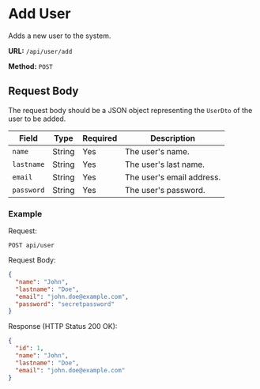 # Add User

Adds a new user to the system.

**URL:** `/api/user/add`

**Method:** `POST`

## Request Body

The request body should be a JSON object representing the `UserDto` of the user to be added.

| Field     | Type   | Required | Description        |
|-----------|--------|----------|--------------------|
| `name`    | String | Yes      | The user's name.   |
| `lastname`| String | Yes      | The user's last name. |
| `email`   | String | Yes      | The user's email address. |
| `password`| String | Yes      | The user's password. |

### Example

Request:
```
POST api/user
```

Request Body:
```json
{
  "name": "John",
  "lastname": "Doe",
  "email": "john.doe@example.com",
  "password": "secretpassword"
}
```
Response (HTTP Status 200 OK):

```json
{
  "id": 1,
  "name": "John",
  "lastname": "Doe",
  "email": "john.doe@example.com"
}
```

